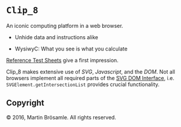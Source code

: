 `Clip_8`
========

An iconic computing platform in a web browser.

+ Unhide data and instructions alike

+ WysiwyC: What you see is what you calculate

[Reference Test Sheets](https://broesamle.github.io/clip_8/tests/) give a first impression.

Clip_8 makes extensive use of _SVG_, _Javascript_, and the _DOM_. Not all browsers implement all required parts of the
[SVG DOM Interface](https://www.w3.org/TR/SVG11/struct.html#DOMInterfaces]), i.e. `SVGElement.getIntersectionList` provides crucial functionality.


Copyright
---------

© 2016, Martin Brösamle.
All rights reserved.
